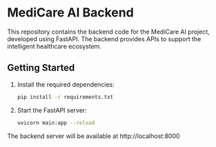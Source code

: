 # MediCare AI Backend

This repository contains the backend code for the MediCare AI project, developed using FastAPI. The backend provides APIs to support the intelligent healthcare ecosystem.

## Getting Started

1. Install the required dependencies:

   ```bash
   pip install -r requirements.txt

2. Start the FastAPI server:

   ```bash
   uvicorn main:app --reload

The backend server will be available at http://localhost:8000
